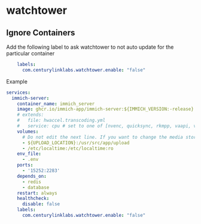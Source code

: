 # watchtower

## Ignore Containers

Add the following label to ask watchtower to not auto update for the particular container 

```yaml
    labels:
      com.centurylinklabs.watchtower.enable: "false"
```

Example

```yaml
services:
  immich-server:
    container_name: immich_server
    image: ghcr.io/immich-app/immich-server:${IMMICH_VERSION:-release}
    # extends:
    #   file: hwaccel.transcoding.yml
    #   service: cpu # set to one of [nvenc, quicksync, rkmpp, vaapi, vaapi-wsl] for accelerated transcoding
    volumes:
      # Do not edit the next line. If you want to change the media storage location on your system, edit the value of UPLOAD_LOCATION in the .env file
      - ${UPLOAD_LOCATION}:/usr/src/app/upload
      - /etc/localtime:/etc/localtime:ro
    env_file:
      - .env
    ports:
      - '15252:2283'
    depends_on:
      - redis
      - database
    restart: always
    healthcheck:
      disable: false
    labels:
      com.centurylinklabs.watchtower.enable: "false"
```